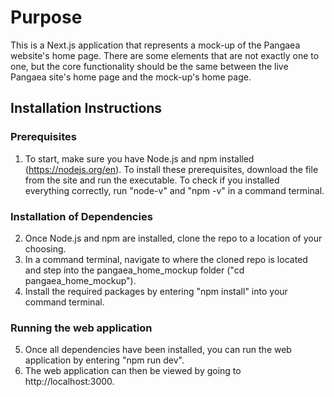 # Purpose
This is a Next.js application that represents a mock-up of the Pangaea website's home page. There are some elements that are not exactly one to one, but the core functionality should be the same between the live Pangaea site's home page and the mock-up's home page.

## Installation Instructions
### Prerequisites
1. To start, make sure you have Node.js and npm installed (https://nodejs.org/en). To install these prerequisites, download the file from the site and run the executable. To check if you installed everything correctly, run "node-v" and "npm -v" in a command terminal.
### Installation of Dependencies
2. Once Node.js and npm are installed, clone the repo to a location of your choosing.
3. In a command terminal, navigate to where the cloned repo is located and step into the pangaea_home_mockup folder ("cd pangaea_home_mockup").
4. Install the required packages by entering "npm install" into your command terminal.
### Running the web application 
5. Once all dependencies have been installed, you can run the web application by entering "npm run dev".
6. The web application can then be viewed by going to http://localhost:3000.
